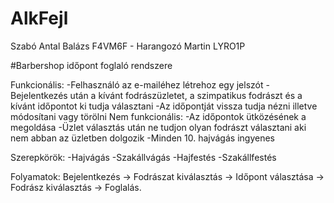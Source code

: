 # AlkFejl
Szabó Antal Balázs F4VM6F - Harangozó Martin LYRO1P

#Barbershop időpont foglaló rendszere

Funkcionális: -Felhasználó az e-mailéhez létrehoz egy jelszót 
              -Bejelentkezés után a kívánt fodrászüzletet, a szimpatikus fodrászt és a kívánt időpontot ki tudja választani 
              -Az időpontját vissza tudja nézni illetve módosítani vagy törölni 
Nem funkcionális: 
              -Az időpontok ütközésének a megoldása 
              -Üzlet választás után ne tudjon olyan fodrászt választani aki nem abban az üzletben dolgozik 
              -Minden 10. hajvágás ingyenes

Szerepkörök: -Hajvágás 
             -Szakállvágás 
             -Hajfestés 
             -Szakállfestés

Folyamatok: Bejelentkezés -> Fodrászat kiválasztás -> Időpont választása -> Fodrász kiválasztás -> Foglalás.
